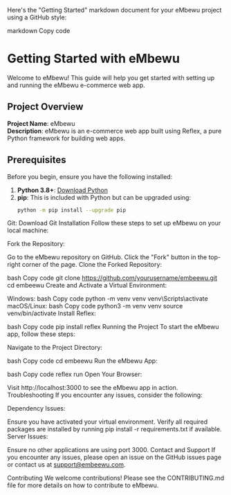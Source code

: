 
Here's the "Getting Started" markdown document for your eMbewu project using a GitHub style:

markdown
Copy code
# Getting Started with eMbewu

Welcome to eMbewu! This guide will help you get started with setting up and running the eMbewu e-commerce web app.

## Project Overview

**Project Name**: eMbewu  
**Description**: eMbewu is an e-commerce web app built using Reflex, a pure Python framework for building web apps.

## Prerequisites

Before you begin, ensure you have the following installed:

1. **Python 3.8+**: [Download Python](https://www.python.org/downloads/)
2. **pip**: This is included with Python but can be upgraded using:
   ```bash
   python -m pip install --upgrade pip
Git: Download Git
Installation
Follow these steps to set up eMbewu on your local machine:

Fork the Repository:

Go to the eMbewu repository on GitHub.
Click the "Fork" button in the top-right corner of the page.
Clone the Forked Repository:

bash
Copy code
git clone https://github.com/yourusername/embeewu.git
cd embeewu
Create and Activate a Virtual Environment:

Windows:
bash
Copy code
python -m venv venv
venv\Scripts\activate
macOS/Linux:
bash
Copy code
python3 -m venv venv
source venv/bin/activate
Install Reflex:

bash
Copy code
pip install reflex
Running the Project
To start the eMbewu app, follow these steps:

Navigate to the Project Directory:

bash
Copy code
cd embeewu
Run the eMbewu App:

bash
Copy code
reflex run
Open Your Browser:

Visit http://localhost:3000 to see the eMbewu app in action.
Troubleshooting
If you encounter any issues, consider the following:

Dependency Issues:

Ensure you have activated your virtual environment.
Verify all required packages are installed by running pip install -r requirements.txt if available.
Server Issues:

Ensure no other applications are using port 3000.
Contact and Support
If you encounter any issues, please open an issue on the GitHub issues page or contact us at support@embeewu.com.

Contributing
We welcome contributions! Please see the CONTRIBUTING.md file for more details on how to contribute to eMbewu.
